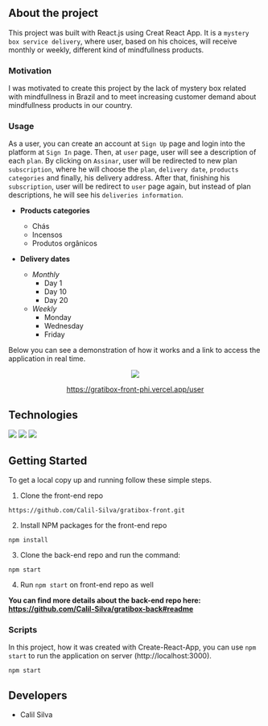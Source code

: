 ## About the project

This project was built with React.js using Creat React App. It is a ``mystery box service delivery``, where user, based on his choices, will receive monthly or weekly, different kind of mindfullness products.

### Motivation

I was motivated to create this project by the lack of mystery box related with mindfullness in Brazil and to meet increasing customer demand about mindfullness products in our country.

### Usage

As a user, you can create an account at ``Sign Up`` page and login into the platform at ``Sign In`` page. Then, at ``user`` page, user will see a description of each ``plan``. By clicking on ``Assinar``, user will be redirected to new plan ``subscription``, where he will choose the ``plan``, ``delivery date``, ``products categories`` and finally, his delivery address.
After that, finishing his ``subscription``, user will be redirect to ``user`` page again, but instead of plan descriptions, he will see his ``deliveries information``.

- **Products categories**
  - Chás
  - Incensos
  - Produtos orgânicos

- **Delivery dates**
  - *Monthly*
    - Day 1
    - Day 10
    - Day 20
  - *Weekly*
    - Monday
    - Wednesday
    - Friday
 
 Below you can see a demonstration of how it works and a link to access the application in real time.

<div align="center">
  <img  src="https://user-images.githubusercontent.com/87549965/143924164-13db0f7c-392a-4749-998c-a36ba3ce6337.gif" />
  
https://gratibox-front-phi.vercel.app/user
</div>

## Technologies

<img src="https://img.shields.io/badge/React-20232A?style=for-the-badge&logo=react&logoColor=61DAFB" />
<img src="https://img.shields.io/badge/styled--components-DB7093?style=for-the-badge&logo=styled-components&logoColor=white" />
<img src="https://img.shields.io/badge/Cypress-17202C?style=for-the-badge&logo=cypress&logoColor=white" />

## Getting Started

To get a local copy up and running follow these simple steps.

1. Clone the front-end repo

```
https://github.com/Calil-Silva/gratibox-front.git
```

2. Install NPM packages for the front-end repo

```
npm install
```

3. Clone the back-end repo and run the command:

```
npm start
```

4. Run ``npm start`` on front-end repo as well



****You can find more details about the back-end repo here: https://github.com/Calil-Silva/gratibox-back#readme****


### Scripts

In this project, how it was created with Create-React-App, you can use ``npm start`` to run the application on server (http://localhost:3000).

```
npm start
```

## Developers

- Calil Silva

